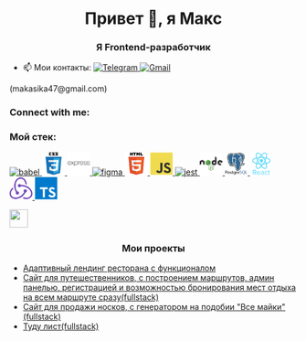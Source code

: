 <h1 align="center">Привет 👋, я Макс</h1>
<h3 align="center">Я Frontend-разработчик</h3>

- 📫 Мои контакты:  <a href="https://t.me/maxim_seregin" target="_blank">
  <img src="https://img.icons8.com/color/48/000000/telegram-app--v1.png" alt="Telegram" width="40" height="40"/>
</a>      <a href="mailto:makasika47@gmail.com" target="_blank">
  <img src="https://img.icons8.com/fluent/48/000000/gmail.png" alt="Gmail" width="40" height="40"/>
</a>
(makasika47@gmail.com)


<h3 align="left">Connect with me:</h3>
<p align="left">
</p>

<h3 align="left">Мой стек:</h3>
<p align="left"> <a href="https://babeljs.io/" target="_blank" rel="noreferrer"> <img src="https://www.vectorlogo.zone/logos/babeljs/babeljs-icon.svg" alt="babel" width="40" height="40"/> </a> <a href="https://www.w3schools.com/css/" target="_blank" rel="noreferrer"> <img src="https://raw.githubusercontent.com/devicons/devicon/master/icons/css3/css3-original-wordmark.svg" alt="css3" width="40" height="40"/> </a> <a href="https://expressjs.com" target="_blank" rel="noreferrer"> <img src="https://raw.githubusercontent.com/devicons/devicon/master/icons/express/express-original-wordmark.svg" alt="express" width="40" height="40"/> </a> <a href="https://www.figma.com/" target="_blank" rel="noreferrer"> <img src="https://www.vectorlogo.zone/logos/figma/figma-icon.svg" alt="figma" width="40" height="40"/> </a> <a href="https://www.w3.org/html/" target="_blank" rel="noreferrer"> <img src="https://raw.githubusercontent.com/devicons/devicon/master/icons/html5/html5-original-wordmark.svg" alt="html5" width="40" height="40"/> </a> <a href="https://developer.mozilla.org/en-US/docs/Web/JavaScript" target="_blank" rel="noreferrer"> <img src="https://raw.githubusercontent.com/devicons/devicon/master/icons/javascript/javascript-original.svg" alt="javascript" width="40" height="40"/> </a> <a href="https://jestjs.io" target="_blank" rel="noreferrer"> <img src="https://www.vectorlogo.zone/logos/jestjsio/jestjsio-icon.svg" alt="jest" width="40" height="40"/> </a> <a href="https://nodejs.org" target="_blank" rel="noreferrer"> <img src="https://raw.githubusercontent.com/devicons/devicon/master/icons/nodejs/nodejs-original-wordmark.svg" alt="nodejs" width="40" height="40"/> </a> <a href="https://www.postgresql.org" target="_blank" rel="noreferrer"> <img src="https://raw.githubusercontent.com/devicons/devicon/master/icons/postgresql/postgresql-original-wordmark.svg" alt="postgresql" width="40" height="40"/> </a> <a href="https://reactjs.org/" target="_blank" rel="noreferrer"> <img src="https://raw.githubusercontent.com/devicons/devicon/master/icons/react/react-original-wordmark.svg" alt="react" width="40" height="40"/> </a> <a href="https://redux.js.org" target="_blank" rel="noreferrer"> <img src="https://raw.githubusercontent.com/devicons/devicon/master/icons/redux/redux-original.svg" alt="redux" width="40" height="40"/> </a> <a href="https://www.typescriptlang.org/" target="_blank" rel="noreferrer"> <img src="https://raw.githubusercontent.com/devicons/devicon/master/icons/typescript/typescript-original.svg" alt="typescript" width="40" height="40"/> </a> </p>


<p align="left"> <a href="https://www.github.com/Makaron77" target="_blank" rel="noreferrer"> <picture> <source media="(prefers-color-scheme: dark)" srcset="https://raw.githubusercontent.com/danielcranney/readme-generator/main/public/icons/socials/github-dark.svg" /> <source media="(prefers-color-scheme: light)" srcset="https://raw.githubusercontent.com/danielcranney/readme-generator/main/public/icons/socials/github.svg" /> <img src="https://raw.githubusercontent.com/danielcranney/readme-generator/main/public/icons/socials/github.svg" width="32" height="32" /> </picture> </a></p>



<h3 align="center">Мои проекты</h3>

<ul>
  <li><a href="https://github.com/Makaron77/Restaurant">Адаптивный лендинг ресторана с функционалом</a></li>
  <li><a href="https://github.com/Vtalcom/JourneyCamp">Сайт для путешественников, с построением маршрутов, админ панелью, регистрацией и возможностью бронирования мест отдыха на всем маршруте сразу(fullstack)</a></li>
  <li><a href="https://github.com/Ketark/SocksShop">Сайт для продажи носков, с генератором на подобии "Все майки"(fullstack)</a></li>
   <li><a href="[https://github.com/Ketark/SocksShop](https://github.com/Makaron77/Test-2)">Туду лист(fullstack)</a></li>
</ul>
